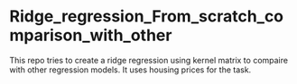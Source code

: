 # Ridge_regression_From_scratch_comparison_with_other
This repo tries to create a ridge regression using kernel matrix to compaire with other regression models. It uses housing prices for the task.
